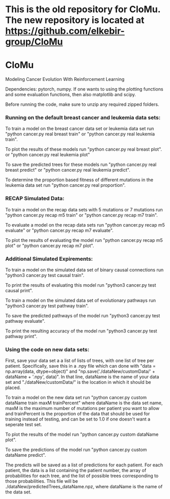 # This is the old repository for CloMu. The new repository is located at https://github.com/elkebir-group/CloMu

# CloMu
Modeling Cancer Evolution With Reinforcement Learning

Dependencies:
pytorch, numpy. 
If one wants to using the plotting functions and some evaluation functions, then also matplotlib and scipy. 

Before running the code, make sure to unzip any required zipped folders. 



### Running on the default breast cancer and leukemia data sets:

To train a model on the breast cancer data set or leukemia data set run
"python cancer.py real breast train"
or 
"python cancer.py real leukemia train". 


To plot the results of these models run
"python cancer.py real breast plot".
or
"python cancer.py real leukemia plot"

To save the predicted trees for these models run
"python cancer.py real breast predict"
or
"python cancer.py real leukemia predict".


To determine the proportion based fitness of different mutations in the leukemia data set run 
"python cancer.py real proportion".




### RECAP Simulated Data:


To train a model on the recap data sets with 5 mutations or 7 mutations run
"python cancer.py recap m5 train"
or
"python cancer.py recap m7 train".

To evaluate a model on the recap data sets run
"python cancer.py recap m5 evaluate"
or 
"python cancer.py recap m7 evaluate".


To plot the results of evaluating the model run
"python cancer.py recap m5 plot"
or 
"python cancer.py recap m7 plot".


### Additional Simulated Expirements:


To train a model on the simulated data set of binary causal connections run
"python3 cancer.py test causal train".

To print the results of evaluating this model run
"python3 cancer.py test causal print".


To train a model on the simulated data set of evolutionary pathways run
"python3 cancer.py test pathway train".

To save the predicted pathways of the model run
"python3 cancer.py test pathway evaluate".

To print the resulting accuracy of the model run
"python3 cancer.py test pathway print".

### Using the code on new data sets:

First, save your data set a a list of lists of trees, with one list of tree per patient. 
Specifically, save this in a .npy file which can done with "data = np.array(data, dtype=object)" and "np.save('./dataNew/customData/' + dataName + '.npy', data)". In that line, dataName is the name of your data set and "./dataNew/customData/" is the location in which it should be placed. 

To train a model on the new data set run
"python cancer.py custom dataName train maxM trainPercent"
where dataName is the data set name, maxM is the maximum number of mutations per patient you want to allow and trainPercent is the proportion of the data that should be used for training instead of testing, and can be set to 1.0 if one doesn't want a seperate test set. 

To plot the results of the model run 
"python cancer.py custom dataName plot".

To save the predictions of the model run
"python cancer.py custom dataName predict".

The predicts will be saved as a list of predictions for each patient. For each patient, the data is a list containing the patient number, the array of probabilities for each tree, and the list of possible trees corresponding to those probabilities. This file will be ./dataNew/predictedTrees_dataName.npz, where dataName is the name of the data set. 






